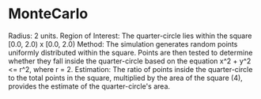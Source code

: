 # MonteCarlo

Radius: 2 units.
Region of Interest: The quarter-circle lies within the square [0.0, 2.0) x [0.0, 2.0)
Method: The simulation generates random points uniformly distributed within the square. Points are then tested to determine whether they fall inside the quarter-circle based on the equation x^2 + y^2 <= r^2, where r = 2.
Estimation: The ratio of points inside the quarter-circle to the total points in the square, multiplied by the area of the square (4), provides the estimate of the quarter-circle's area.
